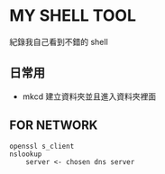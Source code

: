 # MY SHELL TOOL
紀錄我自己看到不錯的 shell


## 日常用
- mkcd 建立資料夾並且進入資料夾裡面


## FOR NETWORK
```
openssl s_client
nslookup
    server <- chosen dns server
```